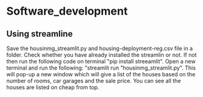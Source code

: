 # Software_development
## Using streamline
  Save the housinmg_streamlit.py and housing-deployment-reg.csv file in a folder. Check whether you have already installed the streamlin or not. If not then run the following code on terminal 
  "pip install streeamlit".
  Open a new terminal and run the following:
  "streamlit run "housinmg_streamlit.py". This will pop-up a new window which will give a list of the houses based on the number of rooms, car garages and the sale price. You can see all the houses are listed on cheap from top.
